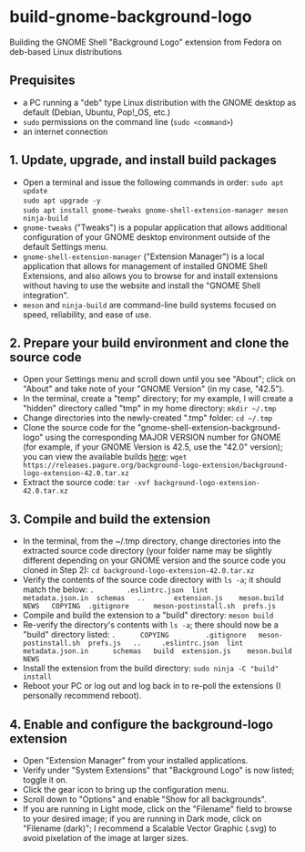 # build-gnome-background-logo
Building the GNOME Shell "Background Logo" extension from Fedora on deb-based Linux distributions

## Prequisites
- a PC running a "deb" type Linux distribution with the GNOME desktop as default (Debian, Ubuntu, Pop!_OS, etc.)
- `sudo` permissions on the command line (`sudo <command>`)
- an internet connection

## 1. Update, upgrade, and install build packages
- Open a terminal and issue the following commands in order:
        `sudo apt update`  
        `sudo apt upgrade -y`  
        `sudo apt install gnome-tweaks gnome-shell-extension-manager meson ninja-build`  
- `gnome-tweaks` ("Tweaks") is a popular application that allows additional configuration of your GNOME desktop environment outside of the default Settings menu.
- `gnome-shell-extension-manager` ("Extension Manager") is a local application that allows for management of installed GNOME Shell Extensions, and also allows you to browse for and install extensions without having to use the website and install the "GNOME Shell integration".
- `meson` and `ninja-build` are command-line build systems focused on speed, reliability, and ease of use.

## 2. Prepare your build environment and clone the source code
- Open your Settings menu and scroll down until you see "About"; click on "About" and take note of your "GNOME Version" (in my case, "42.5").
- In the terminal, create a "temp" directory; for my example, I will create a "hidden" directory called "tmp" in my home directory: `mkdir ~/.tmp`
- Change directories into the newly-created ".tmp" folder: `cd ~/.tmp`
- Clone the source code for the "gnome-shell-extension-background-logo" using the corresponding MAJOR VERSION number for GNOME (for example, if your GNOME Version is 42.5, use the "42.0" version); you can view the available builds [here](https://releases.pagure.org/background-logo-extension/): `wget https://releases.pagure.org/background-logo-extension/background-logo-extension-42.0.tar.xz`
- Extract the source code: `tar -xvf background-logo-extension-42.0.tar.xz`

## 3. Compile and build the extension
- In the terminal, from the ~/.tmp directory, change directories into the extracted source code directory (your folder name may be slightly different depending on your GNOME version and the source code you cloned in Step 2): `cd background-logo-extension-42.0.tar.xz`
- Verify the contents of the source code directory with `ls -a`; it should match the below:
        ```
        .        .eslintrc.json  lint                  metadata.json.in  schemas  
        ..       extension.js    meson.build           NEWS  
        COPYING  .gitignore      meson-postinstall.sh  prefs.js  
        ```
- Compile and build the extension to a "build" directory: `meson build`
- Re-verify the directory's contents with `ls -a`; there should now be a "build" directory listed:
        ```
        .      COPYING         .gitignore   meson-postinstall.sh  prefs.js  
        ..     .eslintrc.json  lint         metadata.json.in      schemas  
        build  extension.js    meson.build  NEWS  
        ```
- Install the extension from the build directory: `sudo ninja -C "build" install`
- Reboot your PC or log out and log back in to re-poll the extensions (I personally recommend reboot).

## 4. Enable and configure the background-logo extension
- Open "Extension Manager" from your installed applications.
- Verify under "System Extensions" that "Background Logo" is now listed; toggle it on.
- Click the gear icon to bring up the configuration menu.
- Scroll down to "Options" and enable "Show for all backgrounds".
- If you are running in Light mode, click on the "Filename" field to browse to your desired image; if you are running in Dark mode, click on "Filename (dark)"; I recommend a Scalable Vector Graphic (.svg) to avoid pixelation of the image at larger sizes.